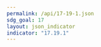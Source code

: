 ```yaml
---
permalink: /api/17-19-1.json
sdg_goal: 17
layout: json_indicator
indicator: "17.19.1"
---
```

